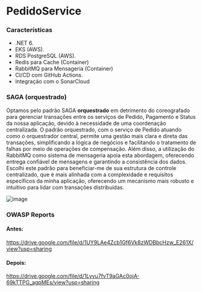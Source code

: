 # PedidoService

### Características

- .NET 6.
- EKS  (AWS).
- RDS PostgreSQL (AWS).
- Redis para Cache (Container)
- RabbitMQ para Mensageria (Container)
- CI/CD com GitHub Actions.
- Integração com o SonarCloud

### SAGA (orquestrado)

Optamos pelo padrão SAGA **orquestrado** em detrimento do coreografado para gerenciar transações entre os serviços de Pedido, Pagamento e Status da nossa aplicação, devido à necessidade de uma coordenação centralizada. O padrão orquestrado, com o serviço de Pedido atuando como o orquestrador central, permite uma gestão mais clara e direta das transações, simplificando a lógica de negócios e facilitando o tratamento de falhas por meio de operações de compensação. Além disso, a utilização do RabbitMQ como sistema de mensageria apoia esta abordagem, oferecendo entrega confiável de mensagens e garantindo a consistência dos dados. Escolhi este padrão para beneficiar-me de sua estrutura de controle centralizado, que é mais alinhada com a complexidade e requisitos específicos da minha aplicação, oferecendo um mecanismo mais robusto e intuitivo para lidar com transações distribuídas.

![image](https://github.com/negospo/TCF5-PedidoService/assets/39103031/f60e8629-d332-4982-adb1-df2b3be8578f)

### OWASP Reports

#### Antes:
https://drive.google.com/file/d/1UY9LAe4Zcb1Gf6Vk8zWDBbcHzw_E261X/view?usp=sharing
#### Depois:
https://drive.google.com/file/d/1Lyvu7fvT9aGAc0ojA-69kTTPG_agpMEs/view?usp=sharing
